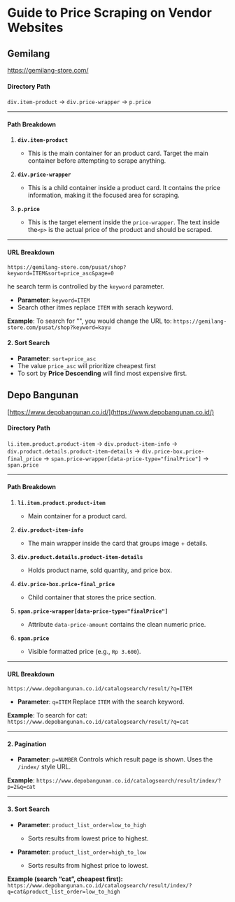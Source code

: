 # Guide to Price Scraping on Vendor Websites


## Gemilang
https://gemilang-store.com/

#### **Directory Path**

`div.item-product` -> `div.price-wrapper` -> `p.price`

---

#### Path Breakdown

1.  **`div.item-product`**
    - This is the main container for an product card. Target the main container before attempting to scrape anything.

2.  **`div.price-wrapper`**
    - This is a child container inside a product card. It contains the price information, making it the focused area for scraping.

3.  **`p.price`**
    - This is the target element inside the `price-wrapper`. The text inside the`<p>` is the actual price of the product and should be scraped.


---
#### URL Breakdown

`https://gemilang-store.com/pusat/shop?keyword=ITEM&sort=price_asc&page=0`

he search term is controlled by the `keyword` parameter.

- **Parameter**: `keyword=ITEM`
- Search other itmes replace `ITEM` with serach keyword.

**Example**: To search for "", you would change the URL to:
`https://gemilang-store.com/pusat/shop?keyword=kayu`


#### 2. Sort Search

- **Parameter**: `sort=price_asc`
- The value `price_asc` will prioritize cheapest first
- To sort by **Price Descending** will find most expensive first.


## Depo Bangunan

[https://www.depobangunan.co.id/](https://www.depobangunan.co.id/)

#### **Directory Path**

`li.item.product.product-item` -> `div.product-item-info` -> `div.product.details.product-item-details` -> `div.price-box.price-final_price` -> `span.price-wrapper[data-price-type="finalPrice"]` -> `span.price`

---

#### Path Breakdown

1. **`li.item.product.product-item`**

   * Main container for a product card.

2. **`div.product-item-info`**

   * The main wrapper inside the card that groups image + details.

3. **`div.product.details.product-item-details`**

   * Holds product name, sold quantity, and price box.

4. **`div.price-box.price-final_price`**

   * Child container that stores the price section.

5. **`span.price-wrapper[data-price-type="finalPrice"]`**

   * Attribute `data-price-amount` contains the clean numeric price.

6. **`span.price`**

   * Visible formatted price (e.g., `Rp 3.600`).

---

#### URL Breakdown

`https://www.depobangunan.co.id/catalogsearch/result/?q=ITEM`

* **Parameter**: `q=ITEM`
  Replace `ITEM` with the search keyword.

**Example**: To search for cat:
`https://www.depobangunan.co.id/catalogsearch/result/?q=cat`

---

#### 2. Pagination

* **Parameter**: `p=NUMBER`
  Controls which result page is shown.
  Uses the `/index/` style URL.

**Example**:
`https://www.depobangunan.co.id/catalogsearch/result/index/?p=2&q=cat`

---



#### 3. Sort Search

* **Parameter**: `product_list_order=low_to_high`

  * Sorts results from lowest price to highest.

* **Parameter**: `product_list_order=high_to_low`

  * Sorts results from highest price to lowest.

**Example (search “cat”, cheapest first):**
`https://www.depobangunan.co.id/catalogsearch/result/index/?q=cat&product_list_order=low_to_high`


